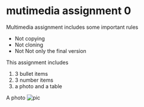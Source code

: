 # mutimedia assignment 0
Multimedia assignment includes some important rules
* Not copying
* Not cloning
* Not Not only the final version

This assignment includes
1. 3 bullet items
2. 3 number items
3. a photo and a table

A photo
![pic](https://www.csie.ndhu.edu.tw/wp-content/uploads/2016/09/ndhucsie-logo-160905.png "Test Title")

